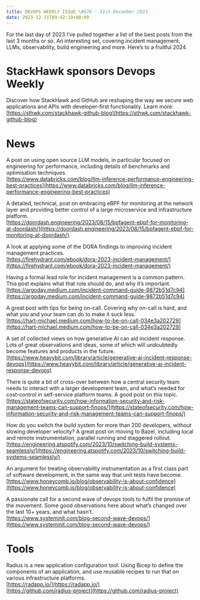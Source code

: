 ```yaml
---
title: DEVOPS WEEKLY ISSUE \#678 - 31st December 2023 
date: 2023-12-31T09:42:19+00:00
---
```


For the last day of 2023 I’ve pulled together a list of the best posts from the last 3 months or so. An interesting set, covering incident management, LLMs, observability, build engineering and more. Here’s to a fruitful 2024.


StackHawk sponsors Devops Weekly
============================

Discover how StackHawk and GitHub are reshaping the way we secure web applications and APIs with developer-first functionality. Learn more:
<br>[https://sthwk.com/stackhawk-github-blog](https://sthwk.com/stackhawk-github-blog)


News
====

A post on using open source LLM models, in particular focused on engineering for performance, including details of benchmarks and optimisation techniques.
<br>[https://www.databricks.com/blog/llm-inference-performance-engineering-best-practices](https://www.databricks.com/blog/llm-inference-performance-engineering-best-practices)


A detailed, technical, post on embracing eBPF for monitoring at the network layer and providing better control of a large microservice and infrastructure platform.
<br>[https://doordash.engineering/2023/08/15/bpfagent-ebpf-for-monitoring-at-doordash/](https://doordash.engineering/2023/08/15/bpfagent-ebpf-for-monitoring-at-doordash/)


A look at applying some of the DORA findings to improving incident management practices.
<br>[https://firehydrant.com/ebook/dora-2023-incident-management/](https://firehydrant.com/ebook/dora-2023-incident-management/)


Having a formal lead role for incident management is a common pattern. This post explains what that role should do, and why it’s important.
<br>[https://argoday.medium.com/incident-command-guide-9872b51d7c94](https://argoday.medium.com/incident-command-guide-9872b51d7c94)


A great post with tips for being on-call. Covering why on-call is hard, and what you and your team can do to make it suck less.
<br>[https://hart-michael.medium.com/how-to-be-on-call-034e3a202729](https://hart-michael.medium.com/how-to-be-on-call-034e3a202729)


A set of collected views on how generative AI can aid incident response. Lots of great observations and ideas, some of which will undoubtedly become features and products in the future.
<br>[https://www.heavybit.com/library/article/generative-ai-incident-response-devops](https://www.heavybit.com/library/article/generative-ai-incident-response-devops)


There is quite a bit of cross-over between how a central security team needs to interact with a larger development team, and what’s needed for cost-control in self-service platform teams. A good post on this topic.
<br>[https://stateofsecurity.com/how-information-security-and-risk-management-teams-can-support-finops/](https://stateofsecurity.com/how-information-security-and-risk-management-teams-can-support-finops/)


How do you switch the build system for more than 200 developers, without slowing developer velocity? A great post on moving to Bazel, including local and remote instrumentation, parallel running and staggered rollout.
<br>[https://engineering.atspotify.com/2023/10/switching-build-systems-seamlessly/](https://engineering.atspotify.com/2023/10/switching-build-systems-seamlessly/)


An argument for treating observability instrumentation as a first class part of software development, in the same way that unit tests have become.
<br>[https://www.honeycomb.io/blog/observability-is-about-confidence](https://www.honeycomb.io/blog/observability-is-about-confidence)


A passionate call for a second wave of devops tools to fulfil the promise of the movement. Some good observations here about what’s changed over the last 10+ years, and what hasn’t.
<br>[https://www.systeminit.com/blog-second-wave-devops/](https://www.systeminit.com/blog-second-wave-devops/)


Tools
=====

Radius is a new application configuration tool. Using Bicep to define the components of an application, and use reusable recipes to run that on various infrastructure platforms.
<br>[https://radapp.io/](https://radapp.io/)
<br>[https://github.com/radius-project](https://github.com/radius-project)



